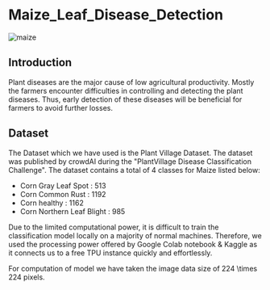 # Maize_Leaf_Disease_Detection
![maize](https://user-images.githubusercontent.com/54285534/131239710-1817dd49-14ed-423a-bbdf-5266c07ab969.jpg)
## Introduction
Plant diseases are the major cause of low agricultural productivity. Mostly the farmers encounter difficulties in controlling and detecting the plant diseases. Thus, early detection of these diseases will be beneficial for farmers to avoid further losses.

## Dataset

The Dataset which we have used is the Plant Village Dataset. The dataset was published by crowdAI during the "PlantVillage Disease Classification Challenge". The dataset contains a total of 4 classes for Maize listed below:

- Corn Gray Leaf Spot : 513
- Corn Common Rust : 1192
- Corn healthy : 1162
- Corn Northern Leaf Blight : 985

Due to the limited computational power, it is difficult to train the classification model locally on a majority of normal machines. Therefore, we used the processing power offered by Google Colab notebook & Kaggle as it connects us to a free TPU instance quickly and effortlessly.

For computation of model we have taken the image data size of 224 \times 224 pixels.

## 
